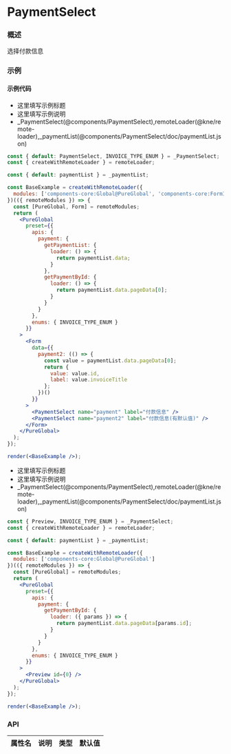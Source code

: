
# PaymentSelect


### 概述

选择付款信息


### 示例

#### 示例代码

- 这里填写示例标题
- 这里填写示例说明
- _PaymentSelect(@components/PaymentSelect),remoteLoader(@kne/remote-loader),_paymentList(@components/PaymentSelect/doc/paymentList.json)

```jsx
const { default: PaymentSelect, INVOICE_TYPE_ENUM } = _PaymentSelect;
const { createWithRemoteLoader } = remoteLoader;

const { default: paymentList } = _paymentList;

const BaseExample = createWithRemoteLoader({
  modules: ['components-core:Global@PureGlobal', 'components-core:FormInfo@Form']
})(({ remoteModules }) => {
  const [PureGlobal, Form] = remoteModules;
  return (
    <PureGlobal
      preset={{
        apis: {
          payment: {
            getPaymentList: {
              loader: () => {
                return paymentList.data;
              }
            },
            getPaymentById: {
              loader: () => {
                return paymentList.data.pageData[0];
              }
            }
          }
        },
        enums: { INVOICE_TYPE_ENUM }
      }}
    >
      <Form
        data={{
          payment2: (() => {
            const value = paymentList.data.pageData[0];
            return {
              value: value.id,
              label: value.invoiceTitle
            };
          })()
        }}
      >
        <PaymentSelect name="payment" label="付款信息" />
        <PaymentSelect name="payment2" label="付款信息(有默认值)" />
      </Form>
    </PureGlobal>
  );
});

render(<BaseExample />);

```

- 这里填写示例标题
- 这里填写示例说明
- _PaymentSelect(@components/PaymentSelect),remoteLoader(@kne/remote-loader),_paymentList(@components/PaymentSelect/doc/paymentList.json)

```jsx
const { Preview, INVOICE_TYPE_ENUM } = _PaymentSelect;
const { createWithRemoteLoader } = remoteLoader;

const { default: paymentList } = _paymentList;

const BaseExample = createWithRemoteLoader({
  modules: ['components-core:Global@PureGlobal']
})(({ remoteModules }) => {
  const [PureGlobal] = remoteModules;
  return (
    <PureGlobal
      preset={{
        apis: {
          payment: {
            getPaymentById: {
              loader: ({ params }) => {
                return paymentList.data.pageData[params.id];
              }
            }
          }
        },
        enums: { INVOICE_TYPE_ENUM }
      }}
    >
      <Preview id={0} />
    </PureGlobal>
  );
});

render(<BaseExample />);

```


### API

|属性名|说明|类型|默认值|
|  ---  | ---  | --- | --- |

